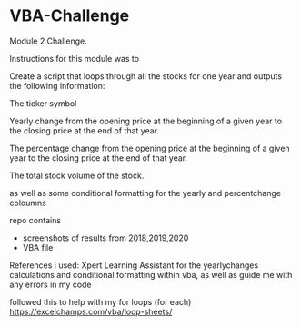 # VBA-Challenge
Module 2 Challenge. 

Instructions for this module was to 

Create a script that loops through all the stocks for one year and outputs the following information:

The ticker symbol

Yearly change from the opening price at the beginning of a given year to the closing price at the end of that year.

The percentage change from the opening price at the beginning of a given year to the closing price at the end of that year.

The total stock volume of the stock.

as well as some conditional formatting for the yearly and percentchange coloumns


repo contains 

- screenshots of results from 2018,2019,2020
- VBA file 


References i used: 
Xpert Learning Assistant for the yearlychanges calculations and conditional formatting within vba, as well as guide me with any errors in my code 

followed this to help with my for loops (for each)  https://excelchamps.com/vba/loop-sheets/
